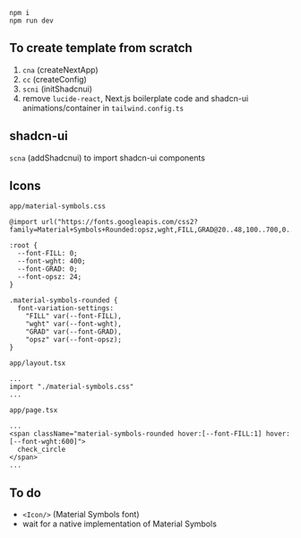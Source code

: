 ```
npm i
npm run dev
```

## To create template from scratch

1. `cna` (createNextApp)
2. `cc` (createConfig)
3. `scni` (initShadcnui)
4. remove `lucide-react`, Next.js boilerplate code and shadcn-ui animations/container in `tailwind.config.ts`

## shadcn-ui

`scna` (addShadcnui) to import shadcn-ui components

## Icons

`app/material-symbols.css`

```
@import url("https://fonts.googleapis.com/css2?family=Material+Symbols+Rounded:opsz,wght,FILL,GRAD@20..48,100..700,0..1,-50..200");

:root {
  --font-FILL: 0;
  --font-wght: 400;
  --font-GRAD: 0;
  --font-opsz: 24;
}

.material-symbols-rounded {
  font-variation-settings:
    "FILL" var(--font-FILL),
    "wght" var(--font-wght),
    "GRAD" var(--font-GRAD),
    "opsz" var(--font-opsz);
}
```

`app/layout.tsx`

```
...
import "./material-symbols.css"
...
```

`app/page.tsx`

```
...
<span className="material-symbols-rounded hover:[--font-FILL:1] hover:[--font-wght:600]">
  check_circle
</span>
...
```

## To do

- `<Icon/>` (Material Symbols font)
- wait for a native implementation of Material Symbols
